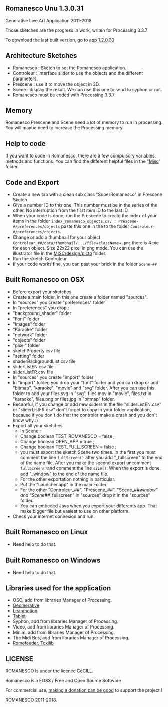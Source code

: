 ## Romanesco Unu 1.3.0.31
Generative Live Art Application
2011-2018

Those sketches are the progress in work, writen for Processing 3.3.7

To download the last built version, go to [app 1.2.0.30](http://romanescoproject.wordpress.com/download/)

## Architecture Sketches
- Romanesco : Sketch to set the Romanesco application.
- Controleur : interface slider to use the objects and the different parameters.
- Prescene : use it to move the object in 3D.
- Scene : display the result. We can use this one to send to syphon or not.
- Romanesco must be coded with Processing 3.3.7

## Memory
Romanesco Prescene and Scene need a lot of memory to run in processing. You will maybe need to increase the Processing memory.

## Help to code
If you want to code in Romanesco, there are a few compulsory variables, methods and functions. You can find the different helpful files in the "[Misc](./MISC)" folder.

## Code and Export
- Create a new tab with a clean sub class "SuperRomanesco" in Prescene Sketch
- Give a number ID to this one. This number must be in the series of the other. No interruption from the first item ID to the last ID.
- When your code is done, run the Prescene to create the index of your items in the folder `index_romanesco_objects.csv : Prescene-#/preferences/objects` paste this one in the to the folder `Controleur-#/preferences/objects`.
- Change or add a thumbnail for your object `Controleur_##/data/thumbnail/.../file`+`className`+`.png` there is 4 pic for each object. Size 22x22 pixel in png mode. You can use the illustrator file in the [MISC/design/picto](MISC/design/Picto) folder.
- Run the sketch Controleur
- If your code works fine, you can past your brick in the folder `Scene-##`

## Built Romanesco on OSX
- Before export your sketches
- Create a main folder, in this one create a folder named "sources".
- In "sources" you create "preferences" folder
- In "preferences" you drop :
 - "background_shader" folder
 - "Font" folder
 - "Images" folder 
 - "Karaoke" folder 
 - "network" folder 
 - "objects" folder 
 - "pixel" folder
 - sketchProperty.csv file
 - "setting" folder 
 - shaderBackgroundList.csv file 
 - sliderListEN.csv file
 - sliderListFR.csv file
- In "sources" you create "import" folder
 - In "import" folder, you drop your "font" folder and you can drop or add "bitmap", "karaoke", "movie" and "svg" folder. After you can use this folder to add your files.svg in "svg", files.mov in "movie", files.txt in "karaoke", files.png or files.jpg in "bitmap" folder.
- Becareful, if you change or add new sliders in the file "sliderListEN.csv" or "sliderListFR.csv" don't forget to copy in your folder application, because if you don't do that the controler make a crash and you don't know why :)
- Export all your sketches
  - In Scene :
   - Change boolean TEST_ROMANESCO = false ;
   - Change boolean OPEN_APP = true ;
   - Change boolean TEST_FULL_SCREEN = false ;
   - you must export the sketch Scene two times. In the first you must comment the line ````fullScreen()```` after you add "_fullscreen" to the end of the name file. After you make the second export uncomment ````fullScreen()````and comment the line ````size()````. When the export is done, add "_window"  to the end of the name file.
  - For the other exportation nothing in particular.
  - Put the "Launcher.app" in the main Folder
  - For the other "Controleur_##", "Prescene_##", "Scene_##_window" and "Scene_##_fullscreen" in "sources" drop it in the "sources" folder. 
  - You can embeded Java when you export your differents app. That make bigger file but easiest to use on other platform.
- Check your internet connexion and run.

## Built Romanesco on Linux
- Need help to do that.

## Built Romanesco on Windows
- Need help to do that.

## Libraries used for the application
- OSC, add from libraries Manager of Processing.
- [Geomerative](http://www.ricardmarxer.com/geomerative/)
- [Leapmotion](https://github.com/heuermh/leap-motion-processing)
- [Tablet](http://interfaze.info/libraries/tablet/)
- Syphon, add from libraries Manager of Processing.
- Video, add from libraries Manager of Processing.
- Minim, add from libraries Manager of Processing.
- The Midi Bus, add from libraries Manager of Processing.
- [Romefeeder, Toxilib](https://www.dropbox.com/s/jl0kr6tug7daut5/libraries_romanesco.zip?dl=0)

## LICENSE
ROMANESCO is under the licence [CeCILL](http://www.cecill.info/licences/Licence_CeCILL_V2.1-en.html).

Romanesco is a FOSS / Free and Open Source Software

For commercial use, [making a donation can be good](http://romanescoproject.wordpress.com/download/) to support the project !

ROMANESCO 2011-2018.
